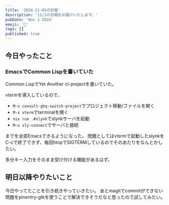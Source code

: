 ```yaml
---
title: '2024-11-01の日報'
description: '11/1の日報をお届けいたします。'
pubDate: 'Nov 1 2024'
emoji: '🦊'
tags: []
published: true
---
```


## 今日やったこと

### EmacsでCommon Lispを書いていた

Common LispでYet Another cl-projectを書いていた。

vtermを導入しているので、

- `M-x consult-ghq-switch-project`でプロジェクト移動/ファイルを開く
- `M-x vterm`でterminalを開く
- `nix run .#slynk`でslynkサーバを起動
- `M-x sly-connect`でサーバと接続

までを全部Emacsできるようになった。
問題としてはvtermで起動したslynkをC-cで終了できず、毎回htopでSIGTERMしているのでそのあたりをなんとかしたい。

多分キー入力をそのまま受け付ける機能があるはず。

## 明日以降やりたいこと

今日やってたことを引き続きやっていきたい。
あとmagitでcommitができない問題をpinentry-gtkを使うことで解決できそうだなと思ったので試してみたい。
